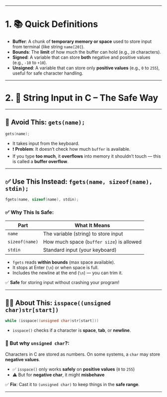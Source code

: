 <!-- C8 -->
---

# 1. 📚 Quick Definitions

- **Buffer**: A chunk of **temporary memory or space** used to store input from terminal (like string `name[20]`).
- **Bounds**: The **limit** of how much the buffer can hold (e.g., `20` characters).
- **Signed**: A variable that can store **both** negative and positive values (e.g., `-10` to `+10`).
- **Unsigned**: A variable that can store only **positive values** (e.g., `0` to `255`), useful for safe character handling.

---

# 2. 🧵 String Input in C – The Safe Way

---

## 🚫 Avoid This: `gets(name);`
```c
gets(name);
```

- It takes input from the keyboard.
- ❗ **Problem**: It doesn’t check how much `buffer` is available.
- If you type **too much**, it **overflows** into memory it shouldn’t touch — this is called a **buffer overflow**.

---

## ✅ Use This Instead: `fgets(name, sizeof(name), stdin);`
```c
fgets(name, sizeof(name), stdin);
```

### ✅ Why This Is Safe:

| Part              | What It Means                             |
|-------------------|-------------------------------------------|
| `name`            | The variable (string) to store input      |
| `sizeof(name)`    | How much space (`buffer size`) is allowed |
| `stdin`           | Standard input (your keyboard)            |

- `fgets` reads **within bounds** (max space available).
- It stops at Enter (`\n`) or when space is full.
- Includes the newline at the end (`\n`) — you can trim it.

✅ **Safe** for storing input without crashing your program!

---

## 💁‍♀️ About This: `isspace((unsigned char)str[start])`
```c
while (isspace((unsigned char)str[start]))
```

- `isspace()` checks if a character is **space**, **tab**, or **newline**.

### 🤔 But why `unsigned char`?:

Characters in C are stored as numbers. On some systems, a `char` may store **negative values**.

- ✅ `isspace()` only works **safely** on **positive values** (`0` to `255`)
- ⚠️ But for **negative char**, it might **misbehave**

✅ **Fix**: Cast it to `(unsigned char)` to keep things in the **safe range**.

---
